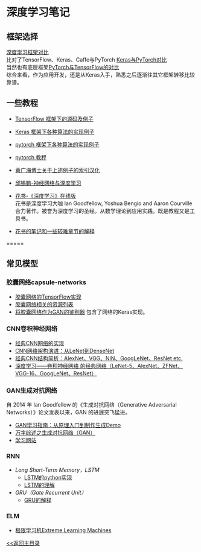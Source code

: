 # 深度学习笔记
## 框架选择
[深度学习框架对比](https://zhuanlan.zhihu.com/p/61576496)  
比对了TensorFlow、Keras、Caffe与PyTorch
[Keras与PyTorch对比](https://zhuanlan.zhihu.com/p/70768836)  
当然也有底层框架[PyTorch与TensorFlow的对比](https://zhuanlan.zhihu.com/p/46225480)  
综合来看，作为应用开发，还是从Keras入手，熟悉之后逐渐往其它框架转移比较靠谱。
## 一些教程
* [TensorFlow 框架下的源码及例子](https://github.com/aymericdamien/TensorFlow-Examples)
* [Keras 框架下各种算法的实现例子](https://github.com/erhwenkuo/deep-learning-with-keras-notebooks)
* [pytorch 框架下各种算法的实现例子](https://github.com/yunjey/pytorch-tutorial)
* [pytorch 教程](https://github.com/MorvanZhou/PyTorch-Tutorial)
* [黄广海博士关于上述例子的索引汉化](https://zhuanlan.zhihu.com/p/51866340)
* [邱锡鹏-神经网络与深度学习](https://nndl.github.io/)
* [花书-《深度学习》在线版](http://www.deeplearningbook.org/)  
花书是深度学习大咖 Ian Goodfellow, Yoshua Bengio and Aaron Courville 合力著作。被誉为深度学习的圣经。从数学理论到应用实践。既是教程又是工具书。

* [花书的笔记和一些较难章节的解释](https://github.com/dalmia/Deep-Learning-Book-Chapter-Summaries)

=====

## 常见模型
### 胶囊网络capsule-networks
* [胶囊网络的TensorFlow实现](https://github.com/bourdakos1/capsule-networks)
* [胶囊网络相关的资源列表](https://github.com/sekwiatkowski/awesome-capsule-networks)
* [将胶囊网络作为GAN的鉴别器](https://github.com/gusgad/capsule-GAN)
包含了网络的Keras实现。

### CNN卷积神经网络
* [经典CNN网络的实现](https://github.com/BIGBALLON/CIFAR-ZOO)
* [CNN网络架构演进：从LeNet到DenseNet](https://www.cnblogs.com/skyfsm/p/8451834.html)
* [经典CNN结构简析：AlexNet、VGG、NIN、GoogLeNet、ResNet etc.](https://zhuanlan.zhihu.com/p/47391705)
* [深度学习——卷积神经网络 的经典网络（LeNet-5、AlexNet、ZFNet、VGG-16、GoogLeNet、ResNet）](https://blog.csdn.net/loveliuzz/article/details/79080194)


### GAN生成对抗网络
自 2014 年 Ian Goodfellow 的《生成对抗网络（Generative Adversarial Networks）》论文发表以来，GAN 的进展突飞猛进。
* [GAN学习指南：从原理入门到制作生成Demo](https://zhuanlan.zhihu.com/p/24767059)  
* [万字综述之生成对抗网络（GAN）](https://www.jiqizhixin.com/articles/2019-03-19-12)
* [学习网站](https://skymind.ai/wiki/generative-adversarial-network-gan)

### RNN
- *Long Short-Term Memory，LSTM*
  * [LSTM的python实现](https://github.com/nicodjimenez/lstm)
  * [LSTM的理解](https://www.cnblogs.com/wangduo/p/6773601.html)
- *GRU（Gate Recurrent Unit）*
  * [GRU的解释](https://zhuanlan.zhihu.com/p/32481747)
  
### ELM
* [极限学习机Extreme Learning Machines](https://www.ntu.edu.sg/home/egbhuang/index.html)  

[<<返回主目录](../README.md)
